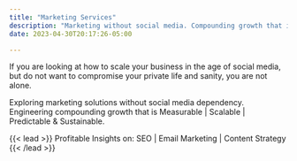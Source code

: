 ```yaml
---
title: "Marketing Services"
description: "Marketing without social media. Compounding growth that is Measurable | Scalable | Predictable & Sustainable."
date: 2023-04-30T20:17:26-05:00

---
```


If you are looking at how to scale your business in the age of social media, but do not want to compromise your private life and sanity, you are not alone.

Exploring marketing solutions without social media dependency. Engineering compounding growth that is Measurable | Scalable | Predictable & Sustainable.

{{< lead >}}
Profitable Insights on: SEO | Email Marketing | Content Strategy
{{< /lead >}}
<script async data-uid="99db4e9842" src="https://javier-feliu.ck.page/99db4e9842/index.js"></script>
